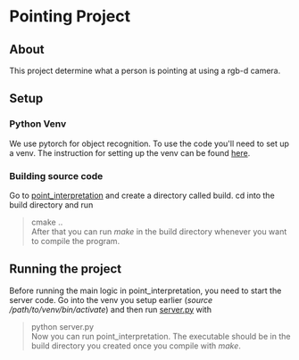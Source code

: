 # Pointing Project

## About
This project determine what a person is pointing at using a rgb-d camera.  

## Setup
### Python Venv
We use pytorch for object recognition.  To use the code you'll need to set up a venv.  The instruction for setting up the venv can be found [here](https://github.com/marikamurphy/pointing/blob/master/other/objectDetection/README.md).  
### Building source code
Go to [point_interpretation](https://github.com/marikamurphy/pointing/tree/master/src/point_interpretation) and create a directory called build.  cd into the build directory and run 
> cmake ..  
After that you can run *make* in the build directory whenever you want to compile the program.

## Running the project
Before running the main logic in point_interpretation, you need to start the server code.  Go into the venv you setup earlier (*source /path/to/venv/bin/activate*) and then run [server.py](https://github.com/marikamurphy/pointing/blob/master/other/objectDetection/server.py) with 
> python server.py  
Now you can run point_interpretation.  The executable should be in the build directory you created once you compile with *make*.
